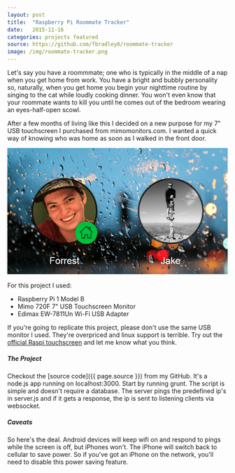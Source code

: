 ```yaml
---
layout: post
title:  "Raspberry Pi Roommate Tracker"
date:   2015-11-16
categories: projects featured
source: https://github.com/fbradley8/roommate-tracker
image: /img/roommate-tracker.png
---
```

Let's say you have a roommmate; one who is typically in the middle of a nap when you get home from work. You have a bright and bubbly personality so, naturally, when you get home you begin your nighttime routine by singing to the cat while loudly cooking dinner. You won't even know that your roommate wants to kill you until he comes out of the bedroom wearing an eyes-half-open scowl.

After a few months of living like this I decided on a new purpose for my 7" USB touchscreen I purchased from mimomonitors.com. I wanted a quick way of knowing who was home as soon as I walked in the front door.

![roommate-tracker](/img/roommate-tracker.png)

For this project I used:

- Raspberry Pi 1 Model B
- Mimo 720F 7" USB Touchscreen Monitor
- Edimax EW-7811Un Wi-Fi USB Adapter

If you're going to replicate this project, please don't use the same USB monitor I used. They're overpriced and linux support is terrible. Try out the [official Raspi touchscreen](http://www.element14.com/community/docs/DOC-78156?ICID=rpiaccsy-access-products) and let me know what you think.

##### The Project

Checkout the [source code]({{ page.source }}) from my GitHub. It's a node.js app running on localhost:3000. Start by running grunt. The script is simple and doesn't require a database. The server pings the predefined ip's in server.js and if it gets a response, the ip is sent to listening clients via websocket.

##### Caveats

So here's the deal. Android devices will keep wifi on and respond to pings while the screen is off, but iPhones won't. The iPhone will switch back to cellular to save power. So if you've got an iPhone on the network, you'll need to disable this power saving feature.
